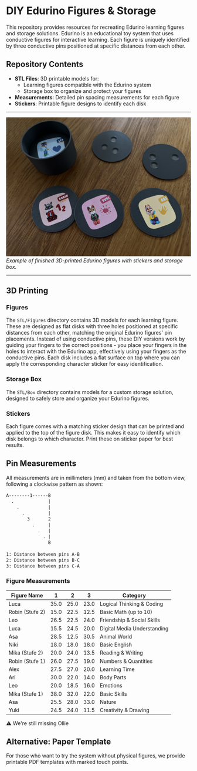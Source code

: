 # DIY Edurino Figures & Storage

This repository provides resources for recreating Edurino learning figures and storage solutions. Edurino is an educational toy system that uses conductive figures for interactive learning. Each figure is uniquely identified by three conductive pins positioned at specific distances from each other.

## Repository Contents

- **STL Files**: 3D printable models for:
  - Learning figures compatible with the Edurino system
  - Storage box to organize and protect your figures
- **Measurements**: Detailed pin spacing measurements for each figure
- **Stickers**: Printable figure designs to identify each disk

---

![Finished Product](finished-product.jpeg)
*Example of finished 3D-printed Edurino figures with stickers and storage box.*

---

## 3D Printing

### Figures
The `STL/Figures` directory contains 3D models for each learning figure. These are designed as flat disks with three holes positioned at specific distances from each other, matching the original Edurino figures' pin placements. Instead of using conductive pins, these DIY versions work by guiding your fingers to the correct positions - you place your fingers in the holes to interact with the Edurino app, effectively using your fingers as the conductive pins. Each disk includes a flat surface on top where you can apply the corresponding character sticker for easy identification.

### Storage Box
The `STL/Box` directory contains models for a custom storage solution, designed to safely store and organize your Edurino figures.

### Stickers
Each figure comes with a matching sticker design that can be printed and applied to the top of the figure disk. This makes it easy to identify which disk belongs to which character. Print these on sticker paper for best results.

## Pin Measurements

All measurements are in millimeters (mm) and taken from the bottom view, following a clockwise pattern as shown:

```
A--------1------B
  .             |
    .           |
      .         |
        3       2
          .     |
            .   |
              . |
                B

1: Distance between pins A-B
2: Distance between pins B-C
3: Distance between pins C-A
```

### Figure Measurements

| Figure Name | 1 | 2 | 3 | Category |
|------------|---------|---------|---------|-----------|
| Luca | 35.0 | 25.0 | 23.0 | Logical Thinking & Coding |
| Robin (Stufe 2) | 15.0 | 22.5 | 12.5 | Basic Math (up to 10) |
| Leo | 26.5 | 22.5 | 24.0 | Friendship & Social Skills |
| Luca | 15.5 | 24.5 | 20.0 | Digital Media Understanding |
| Asa | 28.5 | 12.5 | 30.5 | Animal World |
| Niki | 18.0 | 18.0 | 18.0 | Basic English |
| Mika (Stufe 2) | 20.0 | 24.0 | 13.5 | Reading & Writing |
| Robin (Stufe 1) | 26.0 | 27.5 | 19.0 | Numbers & Quantities |
| Alex | 27.5 | 27.0 | 20.0 | Learning Time |
| Ari | 30.0 | 22.0 | 14.0 | Body Parts |
| Leo | 20.0 | 18.5 | 16.0 | Emotions |
| Mika (Stufe 1) | 38.0 | 32.0 | 22.0 | Basic Skills |
| Asa | 25.5 | 28.0 | 33.0 | Nature |
| Yuki | 24.5 | 24.0 | 11.5 | Creativity & Drawing |

⚠️ We're still missing Ollie

## Alternative: Paper Template
For those who want to try the system without physical figures, we provide printable PDF templates with marked touch points.